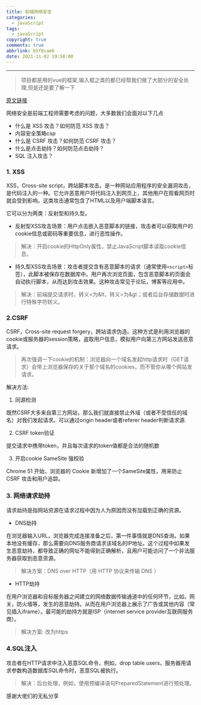 ```yaml
---
title: 前端网络安全
categories:
  - javaScript
tags:
  - javaScript
copyright: true
comments: true
abbrlink: b5f8cae6
date: 2021-11-02 19:58:00
---
```


<hr style='filter:progid:DXImageTransform.Microsoft.Glow(color=#FF0000,strength=10)' color='#FF0000' size='1' />

> 项目都是用的vue的框架,输入框之类的都已经帮我们做了大部分的安全处理,但是还是要了解一下

<!--more-->

[原文链接](https://www.jianshu.com/p/233874b6de0d)

网络安全是前端工程师需要考虑的问题，大多数我们会面对以下几点

* 什么是 XSS 攻击？如何防范 XSS 攻击？
* 内容安全策略csp
* 什么是 CSRF 攻击？如何防范 CSRF 攻击？
* 什么是点击劫持？如何防范点击劫持？
* SQL 注入攻击？

### 1. XSS

XSS，Cross-site script，跨站脚本攻击。是一种网站应用程序的安全漏洞攻击，是代码注入的一种。它允许恶意用户将代码注入到网页上，其他用户在观看网页时就会受到影响。这类攻击通常包含了HTML以及用户端脚本语言。

它可以分为两类：反射型和持久型。

* 反射型XSS攻击场景：用户点击嵌入恶意脚本的链接，攻击者可以获取用户的cookie信息或密码等重要信息，进行恶性操作。

> 解决：开启cookie的HttpOnly属性，禁止JavaScript脚本读取cookie信息。

* 持久型XSS攻击场景：攻击者提交含有恶意脚本的请求（通常使用`<script>`标签），此脚本被保存在数据库中。用户再次浏览页面，包含恶意脚本的页面会自动执行脚本，从而达到攻击效果。这种攻击常见于论坛，博客等应用中。

> 解决：前端提交请求时，转义<为&lt，转义>为&gt；或者后台存储数据时进行特殊字符转义。


### 2.CSRF

CSRF，Cross-site request forgery，跨站请求伪造。这种方式是利用浏览器的cookie或服务器的session策略，盗取用户信息，模拟用户向第三方网站发送恶意请求。

> 再次强调一下cookie的机制：浏览器向一个域名发起http请求时（GET请求）会带上浏览器保存的关于那个域名的cookies，而不管你从哪个网站发请求。

解决方法: 

1. 同源检测

既然CSRF大多来自第三方网站，那么我们就直接禁止外域（或者不受信任的域名）对我们发起请求。可以通过origin header或者referer header判断请求源.

2. CSRF token验证

提交请求中携带token，并且每次请求的token值都是合法的随机数

3. 开启cookie SameSite 强校验

Chrome 51 开始，浏览器的 Cookie 新增加了一个SameSite属性，用来防止 CSRF 攻击和用户追踪。

### 3. 网络请求劫持

请求劫持是指网站资源在请求过程中因为人为原因而没有加载到正确的资源。

* DNS劫持
 
在浏览器输入URL，浏览器完成连接准备之后，第一件事情就是DNS查询。如果本地没有缓存，那么需要向DNS服务商请求该域名的IP地址。这个过程中如果发生恶意劫持，都导致正确的网址不能得到正确解析，且用户可能访问了一个非法服务器获取到恶意资源。

> 解决方案：DNS over HTTP（用 HTTP 协议来传输 DNS ）

* HTTP劫持

在用户浏览器和目标服务器之间建立的网络数据传输通道中的任何环节，比如，网关，防火墙等，发生的恶意劫持。从而在用户浏览器上展示了广告或其他内容（常见插入iframe）。最可能的劫持方就是ISP（internet service provider互联网服务商）。

> 解决方案: 改为https

### 4.SQL注入

攻击者在HTTP请求中注入恶意SQL命令，例如，drop table users，服务器用请求参数构造数据库SQL命令时，恶意SQL被执行。

> 解决：后台处理，例如，使用预编译语句PreparedStatement进行预处理。

感谢大佬们的无私分享
